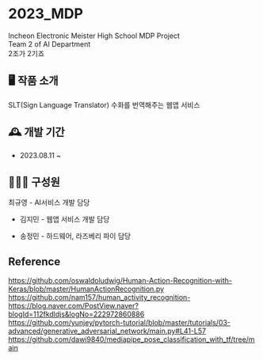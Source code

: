 # 2023_MDP
 Incheon Electronic Meister High School MDP Project\
 Team 2 of AI Department\
 2조가 2기죠

## 🖥 작품 소개
SLT(Sign Language Translator) 
수화를 번역해주는 웹앱 서비스

## 🕰 개발 기간
- 2023.08.11 ~ 

## 👨‍👦‍👦 구성원
<div><p>
 최규영 - AI서비스 개발 담당</p></div>

- 김지민 - 웹앱 서비스 개발 담당

- 송정민 - 하드웨어, 라즈베리 파이 담당

## Reference
https://github.com/oswaldoludwig/Human-Action-Recognition-with-Keras/blob/master/HumanActionRecognition.py \
https://github.com/nam157/human_activity_recognition- \
https://blog.naver.com/PostView.naver?blogId=112fkdldjs&logNo=222972860886 \
https://github.com/yunjey/pytorch-tutorial/blob/master/tutorials/03-advanced/generative_adversarial_network/main.py#L41-L57 \
https://github.com/dawi9840/mediapipe_pose_classification_with_tf/tree/main
